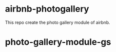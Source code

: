 # airbnb-photogallery
This repo create the photo gallery module of airbnb.
# photo-gallery-module-gs
